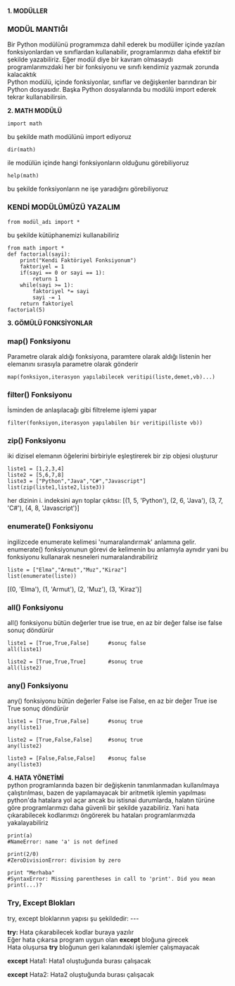 **1. MODÜLLER**<br>
### MODÜL MANTIĞI<br>
Bir Python modülünü programımıza dahil ederek bu modüller içinde yazılan fonksiyonlardan ve sınıflardan kullanabilir, programlarımızı daha efektif bir şekilde yazabiliriz. Eğer modül diye bir kavram olmasaydı programlarımızdaki her bir fonksiyonu ve sınıfı kendimiz yazmak zorunda kalacaktık
<br>
Python modülü, içinde fonksiyonlar, sınıflar ve değişkenler barındıran bir Python dosyasıdır. Başka Python dosyalarında bu modülü import ederek tekrar kullanabilirsin.

**2. MATH MODÜLÜ**
```
import math 
```
bu şekilde math modülünü import ediyoruz

```
dir(math) 
```
ile modülün içinde hangi fonksiyonların olduğunu görebiliyoruz

```
help(math)
```
bu şekilde fonksiyonların ne işe yaradığını görebiliyoruz

### KENDİ MODÜLÜMÜZÜ YAZALIM<br>
```
from modül_adı import * 
```
bu şekilde kütüphanemizi kullanabiliriz

```
from math import *
def factorial(sayi):
    print("Kendi Faktöriyel Fonksiyonum")
    faktoriyel = 1 
    if(sayi == 0 or sayi == 1):
        return 1
    while(sayi >= 1):
        faktoriyel *= sayi
        sayi -= 1
    return faktoriyel
factorial(5)
```

**3. GÖMÜLÜ FONKSİYONLAR**<br>
### map() Fonksiyonu <br>
Parametre olarak aldığı fonksiyona, paramtere olarak aldığı listenin her elemanını sırasıyla parametre olarak gönderir
```
map(fonksiyon,iterasyon yapılabilecek veritipi(liste,demet,vb)...)
```

### filter() Fonksiyonu<br>
İsminden de anlaşılacağı gibi filtreleme işlemi yapar
```
filter(fonksiyon,iterasyon yapılabilen bir veritipi(liste vb))
```

### zip() Fonksiyonu<br>
iki dizisel elemanın öğelerini birbiriyle eşleştirerek bir zip objesi oluşturur
```
liste1 = [1,2,3,4]
liste2 = [5,6,7,8]
liste3 = ["Python","Java","C#","Javascript"]
list(zip(liste1,liste2,liste3))
```
her dizinin i. indeksini ayrı toplar
çıktısı: [(1, 5, 'Python'), (2, 6, 'Java'), (3, 7, 'C#'), (4, 8, 'Javascript')]

### enumerate() Fonksiyonu<br>
ingilizcede enumerate kelimesi 'numaralandırmak' anlamına gelir. enumerate() fonksiyonunun görevi de kelimenin bu anlamıyla aynıdır yani bu fonksiyonu kullanarak nesneleri numaralandırabiliriz
```
liste = ["Elma","Armut","Muz","Kiraz"]
list(enumerate(liste))
```
[(0, 'Elma'), (1, 'Armut'), (2, 'Muz'), (3, 'Kiraz')]

### all() Fonksiyonu<br>
all() fonksiyonu bütün değerler true ise true, en az bir değer false ise false sonuç döndürür
```
liste1 = [True,True,False]      #sonuç false
all(liste1)

liste2 = [True,True,True]       #sonuç true
all(liste2)
```

### any() Fonksiyonu<br>
any() fonksiyonu bütün değerler False ise False, en az bir değer True ise True sonuç döndürür
```
liste1 = [True,True,False]      #sonuç true
any(liste1)                   

liste2 = [True,False,False]     #sonuç true
any(liste2)

liste3 = [False,False,False]    #sonuç false
any(liste3)
```

**4. HATA YÖNETİMİ**<br>
python programlarında bazen bir değişkenin tanımlanmadan kullanılmaya çalıştırılması, bazen de yapılamayacak bir aritmetik işlemin yapılması python'da hatalara yol açar ancak bu istisnai durumlarda, halatın türüne göre programlarımızı daha güvenli bir şekilde yazabiliriz. Yani hata çıkarabilecek kodlarımızı öngörerek bu hataları programlarımızda yakalayabiliriz
```
print(a)
#NameError: name 'a' is not defined

print(2/0)
#ZeroDivisionError: division by zero

print "Merhaba"
#SyntaxError: Missing parentheses in call to 'print'. Did you mean print(...)?
```

### Try, Except Blokları<br>
try, except bloklarının yapısı şu şekildedir:
---<br>

**try:** Hata çıkarabilecek kodlar buraya yazılır<br>
Eğer hata çıkarsa program uygun olan **except** bloğuna girecek<br>
Hata oluşursa **try** bloğunun geri kalanındaki işlemler çalışmayacak
<br>

**except** Hata1: Hata1 oluştuğunda burası çalışacak<br>

**except** Hata2: Hata2 oluştuğunda burası çalışacak<br>